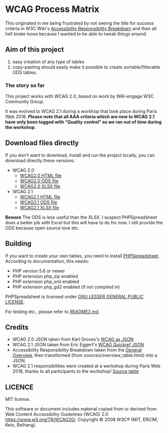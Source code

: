 # WCAG Process Matrix

This originated in me being frustrated by not seeing the title for success criteria in W3C Wiki's [Accessibility Responsibility Breakdown](https://www.w3.org/community/wai-engage/wiki/Accessibility_Responsibility_Breakdown) and then all hell broke loose because I wanted to be able to tweak things around.

## Aim of this project

1. easy creation of any type of tables
2. copy-pasting should easily make it possible to create sortable/filterable ODS tables.

### The story so far

This project works with WCAG 2.0, based on work by WAI-engage W3C Community Group.

It was evolved to WCAG 2.1 during a workhop that took place during Paris Web 2018. **Please note that all AAA criteria which are new to WCAG 2.1 have only been tagged with “Quality control” as we ran out of time during the workshop.**

## Download files directly

If you don't want to download, install and run the project locally, you can download directly these versions:

* WCAG 2.0
	* [WCAG2.0 HTML file](https://github.com/notabene/wcag-process-matrix/blob/master/output/process-matrix-wcag20.html)
	* [WCAG2.0 ODS file](https://github.com/notabene/wcag-process-matrix/blob/master/output/process-matrix-wcag20.ods)
	* [WCAG2.0 XLSX file](https://github.com/notabene/wcag-process-matrix/blob/master/output/process-matrix-wcag20.xlsx)
* WCAG 2.1
	* [WCAG2.1 HTML file](https://github.com/notabene/wcag-process-matrix/blob/master/output/process-matrix-wcag21.html)
	* [WCAG2.1 ODS file](https://github.com/notabene/wcag-process-matrix/blob/master/output/process-matrix-wcag21.ods)
	* [WCAG2.1 XLSX file](https://github.com/notabene/wcag-process-matrix/blob/master/output/process-matrix-wcag21.xlsx)

**Beware** The ODS is less useful than the XLSX. I suspect PHPSpreadsheet does a better job with Excel but this will have to do for now. I still provide the ODS because open source love etc.

## Building

If you want to create your own tables, you need to install [PHPSpreadsheet](https://phpspreadsheet.readthedocs.io/). According to documentation, this needs:


* PHP version 5.6 or newer
* PHP extension php_zip enabled
* PHP extension php_xml enabled
* PHP extension php_gd2 enabled (if not compiled in)

PHPSpreadsheet is licensed under [GNU LESSER GENERAL PUBLIC LICENSE](vendor/phpoffice/phpspreadsheet/LICENSE).

For testing etc., please refer to [README2.md](README2.md).


## Credits

* WCAG 2.0 JSON taken from Karl Groves's [WCAG as JSON](https://github.com/karlgroves/wcag-as-json)
* WCAG 2.1 JSON taken from Eric Eggert's [WCAG Quickref JSON](https://github.com/w3c/wai-wcag-quickref/blob/gh-pages/_data/wcag21.json)
* Accessibility Responsibility Breakdown taken from the [General Overview](https://www.w3.org/community/wai-engage/wiki/Accessibility_Responsibility_Breakdown#General_Overview), then transformed (from sources/overview_table.html) into a JSON.
* WCAG 2.1 responsibilities were created at a workshop during Paris Web 2018, thanks to all participants to the workshop! [Source table](sources/WIP_process-matrix-wcag21.ods)

## LICENCE

MIT license.

This software or document includes material copied from or derived from Web Content Accessibility Guidelines (WCAG) 2.0 https://www.w3.org/TR/WCAG20/. Copyright © 2008 W3C® (MIT, ERCIM, Keio, Beihang).
